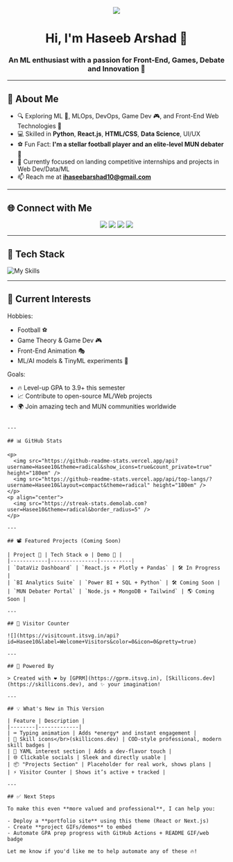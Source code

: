 <!-- Animated GitHub Profile README for @Hasee10 -->

<p align="center">
  <img src="https://readme-typing-svg.demolab.com/?lines=Welcome+to+My+Universe!;Machine+Learning+%7C+Frontend+Engineer+%7C+MUN+Debater&font=Fira%20Code&center=true&width=380&height=45&color=1E90FF&vCenter=true&size=22" />
</p>

<h1 align="center">Hi, I'm Haseeb Arshad 🚀</h1>
<h3 align="center">An ML enthusiast with a passion for Front-End, Games, Debate and Innovation 🌌</h3>

---

## 💫 About Me

- 🔍 Exploring ML 🚀, MLOps, DevOps, Game Dev 🎮, and Front-End Web Technologies 🎨
- 💻 Skilled in **Python**, **React.js**, **HTML/CSS**, **Data Science**, UI/UX
- ⚽ Fun Fact: **I'm a stellar football player and an elite-level MUN debater 🧠**
- 🌱 Currently focused on landing competitive internships and projects in Web Dev/Data/ML
- 📫 Reach me at **ihaseebarshad10@gmail.com**

---

## 🌐 Connect with Me

<p align="center">
  <a href="https://instagram.com/ihaseebarshad10" target="_blank"><img src="https://img.shields.io/badge/Instagram-%23E4405F.svg?logo=Instagram&logoColor=white" /></a>
  <a href="https://www.linkedin.com/in/haseeb-arshad-09881b347" target="_blank"><img src="https://img.shields.io/badge/LinkedIn-%230077B5.svg?logo=linkedin&logoColor=white" /></a>
  <a href="https://x.com/Hase60135" target="_blank"><img src="https://img.shields.io/badge/X-black.svg?logo=X&logoColor=white" /></a>
  <a href="mailto:ihaseebarshad10@gmail.com"><img src="https://img.shields.io/badge/Email-D14836?logo=gmail&logoColor=white" /></a>
</p>

---

## 🧠 Tech Stack

![My Skills](https://skillicons.dev/icons?i=python,cpp,html,css,javascript,typescript,react,nodejs,django,flask,fastapi,mysql,mongodb,snowflake,vercel,nextjs,firebase,powershell,tailwind,figma,adobe,canva,tensorflow,pandas,numpy,scikit-learn)

---

## 🌟 Current Interests

Hobbies:
  - Football ⚽
  - Game Theory & Game Dev 🎮
  - Front-End Animation 🎭
  - ML/AI models & TinyML experiments 🤖

Goals:
  - 🔥 Level-up GPA to 3.9+ this semester
  - 📈 Contribute to open-source ML/Web projects
  - 🌍 Join amazing tech and MUN communities worldwide
```

---

## 📊 GitHub Stats

<p>
  <img src="https://github-readme-stats.vercel.app/api?username=Hasee10&theme=radical&show_icons=true&count_private=true" height="180em" />
  <img src="https://github-readme-stats.vercel.app/api/top-langs/?username=Hasee10&layout=compact&theme=radical" height="180em" />
</p>
<p align="center">
  <img src="https://streak-stats.demolab.com?user=Hasee10&theme=radical&border_radius=5" />
</p>

---

## 📽️ Featured Projects (Coming Soon)

| Project 🚧 | Tech Stack ⚙️ | Demo 🚀 |
|------------|---------------|----------|
| `DataViz Dashboard` | `React.js + Plotly + Pandas` | 🛠️ In Progress |
| `BI Analytics Suite` | `Power BI + SQL + Python` | 🛠️ Coming Soon |
| `MUN Debater Portal` | `Node.js + MongoDB + Tailwind` | 🌎 Coming Soon |

---

## 📍 Visitor Counter

![](https://visitcount.itsvg.in/api?id=Hasee10&label=Welcome+Visitors&color=0&icon=0&pretty=true)

---

## 🔗 Powered By

> Created with ❤️ by [GPRM](https://gprm.itsvg.in), [Skillicons.dev](https://skillicons.dev), and ✨ your imagination!

---

## 💡 What's New in This Version

| Feature | Description |
|--------|-------------|
| ⌨️ Typing animation | Adds *energy* and instant engagement |
| ‍🎨 Skill icons</br>(skillicons.dev) | COD-style professional, modern skill badges |
| 🎿 YAML interest section | Adds a dev-flavor touch |
| 🌐 Clickable socials | Sleek and directly usable |
| 📦 "Projects Section" | Placeholder for real work, shows plans |
| ⚡ Visitor Counter | Shows it’s active + tracked |

---

## ✅ Next Steps

To make this even **more valued and professional**, I can help you:

- Deploy a **portfolio site** using this theme (React or Next.js)
- Create **project GIFs/demos** to embed
- Automate GPA prep progress with GitHub Actions + README GIF/web badge

Let me know if you'd like me to help automate any of these 🔥!
